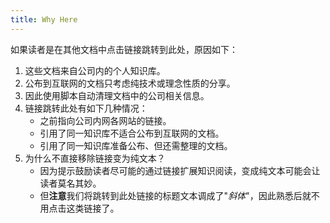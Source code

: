 ```yaml
---
title: Why Here
---
```


如果读者是在其他文档中点击链接跳转到此处，原因如下：

1. 这些文档来自公司内的个人知识库。
1. 公布到互联网的文档只考虑纯技术或理念性质的分享。
1. 因此使用脚本自动清理文档中的公司相关信息。
1. 链接跳转此处有如下几种情况：
   - 之前指向公司内网各网站的链接。
   - 引用了同一知识库不适合公布到互联网的文档。
   - 引用了同一知识库准备公布、但还需整理的文档。
1. 为什么不直接移除链接变为纯文本？
   - 因为提示鼓励读者尽可能的通过链接扩展知识阅读，变成纯文本可能会让读者莫名其妙。
   - 但**注意**我们将跳转到此处链接的标题文本调成了"*斜体*"，因此熟悉后就不用点击这类链接了。
